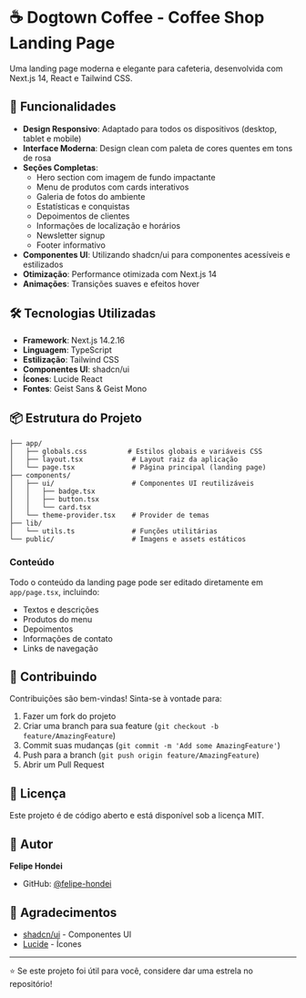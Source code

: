 # ☕ Dogtown Coffee - Coffee Shop Landing Page

Uma landing page moderna e elegante para cafeteria, desenvolvida com Next.js 14, React e Tailwind CSS.

## 🚀 Funcionalidades

- **Design Responsivo**: Adaptado para todos os dispositivos (desktop, tablet e mobile)
- **Interface Moderna**: Design clean com paleta de cores quentes em tons de rosa
- **Seções Completas**:
  - Hero section com imagem de fundo impactante
  - Menu de produtos com cards interativos
  - Galeria de fotos do ambiente
  - Estatísticas e conquistas
  - Depoimentos de clientes
  - Informações de localização e horários
  - Newsletter signup
  - Footer informativo
- **Componentes UI**: Utilizando shadcn/ui para componentes acessíveis e estilizados
- **Otimização**: Performance otimizada com Next.js 14
- **Animações**: Transições suaves e efeitos hover

## 🛠️ Tecnologias Utilizadas

- **Framework**: Next.js 14.2.16
- **Linguagem**: TypeScript
- **Estilização**: Tailwind CSS
- **Componentes UI**: shadcn/ui
- **Ícones**: Lucide React
- **Fontes**: Geist Sans & Geist Mono

## 📦 Estrutura do Projeto

```
├── app/
│   ├── globals.css          # Estilos globais e variáveis CSS
│   ├── layout.tsx            # Layout raiz da aplicação
│   └── page.tsx              # Página principal (landing page)
├── components/
│   ├── ui/                   # Componentes UI reutilizáveis
│   │   ├── badge.tsx
│   │   ├── button.tsx
│   │   └── card.tsx
│   └── theme-provider.tsx    # Provider de temas
├── lib/
│   └── utils.ts              # Funções utilitárias
└── public/                   # Imagens e assets estáticos
```

### Conteúdo

Todo o conteúdo da landing page pode ser editado diretamente em `app/page.tsx`, incluindo:
- Textos e descrições
- Produtos do menu
- Depoimentos
- Informações de contato
- Links de navegação

## 🤝 Contribuindo

Contribuições são bem-vindas! Sinta-se à vontade para:

1. Fazer um fork do projeto
2. Criar uma branch para sua feature (`git checkout -b feature/AmazingFeature`)
3. Commit suas mudanças (`git commit -m 'Add some AmazingFeature'`)
4. Push para a branch (`git push origin feature/AmazingFeature`)
5. Abrir um Pull Request

## 📄 Licença

Este projeto é de código aberto e está disponível sob a licença MIT.

## 👤 Autor

**Felipe Hondei**

- GitHub: [@felipe-hondei](https://github.com/FelipeHondei)

## 🙏 Agradecimentos

- [shadcn/ui](https://ui.shadcn.com) - Componentes UI
- [Lucide](https://lucide.dev) - Ícones

---

⭐ Se este projeto foi útil para você, considere dar uma estrela no repositório!
